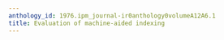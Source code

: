 ```yaml
---
anthology_id: 1976.ipm_journal-ir0anthology0volumeA12A6.1
title: Evaluation of machine-aided indexing
---
```

